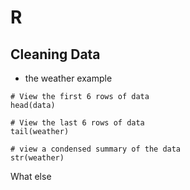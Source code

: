 
# R

## Cleaning Data


- the weather example

```
# View the first 6 rows of data
head(data)

# View the last 6 rows of data
tail(weather)

# view a condensed summary of the data
str(weather)

```

What else



